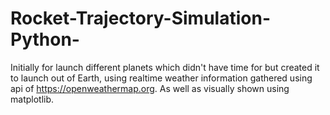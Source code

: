 # Rocket-Trajectory-Simulation-Python-

Initially for launch different planets which didn't have time for but created it to launch out of Earth, using realtime weather information gathered using api of https://openweathermap.org. As well as visually shown using matplotlib. 

